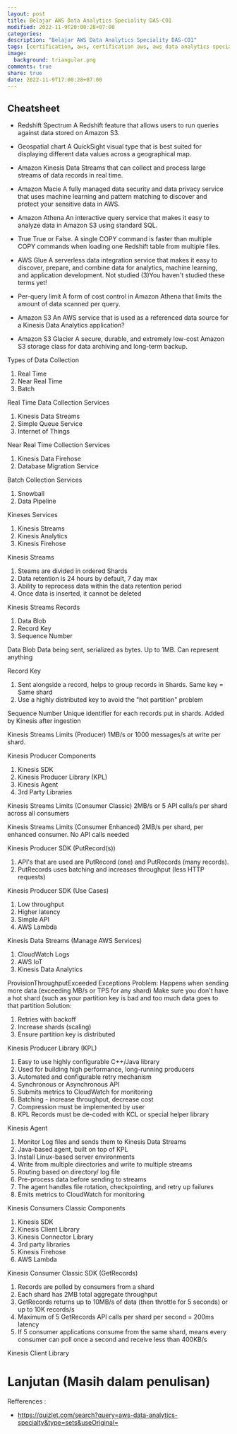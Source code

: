 ```yaml
---
layout: post
title: Belajar AWS Data Analytics Speciality DAS-CO1
modified: 2022-11-9T20:00:28+07:00
categories:
description: "Belajar AWS Data Analytics Speciality DAS-CO1"
tags: [certification, aws, certification aws, aws data analytics speciality]
image:
  background: triangular.png
comments: true
share: true
date: 2022-11-9T17:00:28+07:00
---
```


## Cheatsheet

- Redshift Spectrum
A Redshift feature that allows users to run queries against data stored on Amazon S3.

- Geospatial chart
A QuickSight visual type that is best suited for displaying different data values across a geographical map.

- Amazon Kinesis
Data Streams that can collect and process large streams of data records in real time.

- Amazon Macie
A fully managed data security and data privacy service that uses machine learning and pattern matching to discover and protect your sensitive data in AWS.

- Amazon Athena
An interactive query service that makes it easy to analyze data in Amazon S3 using standard SQL.

- True
True or False. A single COPY command is faster than multiple COPY commands when loading one Redshift table from multiple files.

- AWS Glue
A serverless data integration service that makes it easy to discover, prepare, and combine data for analytics, machine learning, and application development.
Not studied (3)You haven't studied these terms yet!

- Per-query limit
A form of cost control in Amazon Athena that limits the amount of data scanned per query.

- Amazon S3
An AWS service that is used as a referenced data source for a Kinesis Data Analytics application?

- Amazon S3 Glacier
A secure, durable, and extremely low-cost Amazon S3 storage class for data archiving and long-term backup.

Types of Data Collection
1. Real Time
2. Near Real Time
3. Batch

Real Time Data Collection Services
1. Kinesis Data Streams
2. Simple Queue Service
3. Internet of Things

Near Real Time Collection Services
1. Kinesis Data Firehose
2. Database Migration Service

Batch Collection Services
1. Snowball
2. Data Pipeline

Kineses Services
1. Kinesis Streams
2. Kinesis Analytics
3. Kinesis Firehose

Kinesis Streams
1. Steams are divided in ordered Shards
2. Data retention is 24 hours by default, 7 day max
3. Ability to reprocess data within the data retention period
4. Once data is inserted, it cannot be deleted

Kinesis Streams Records
1. Data Blob
2. Record Key
3. Sequence Number

Data Blob
Data being sent, serialized as bytes. Up to 1MB. Can represent anything

Record Key
1. Sent alongside a record, helps to group records in Shards. Same key = Same shard
2. Use a highly distributed key to avoid the "hot partition" problem

Sequence Number
Unique identifier for each records put in shards. Added by Kinesis after ingestion

Kinesis Streams Limits (Producer)
1MB/s or 1000 messages/s at write per shard.

Kinesis Producer Components
1. Kinesis SDK
2. Kinesis Producer Library (KPL)
3. Kinesis Agent
4. 3rd Party Libraries

Kinesis Streams Limits (Consumer Classic)
2MB/s or 5 API calls/s per shard across all consumers

Kinesis Streams Limits (Consumer Enhanced)
2MB/s per shard, per enhanced consumer. No API calls needed

Kinesis Producer SDK (PutRecord(s))
1. API's that are used are PutRecord (one) and PutRecords (many records).
2. PutRecords uses batching and increases throughput (less HTTP requests)

Kinesis Producer SDK (Use Cases)
1. Low throughput
2. Higher latency
3. Simple API
4. AWS Lambda

Kinesis Data Streams (Manage AWS Services)
1. CloudWatch Logs
2. AWS IoT
3. Kinesis Data Analytics

ProvisionThroughputExceeded Exceptions
Problem:
Happens when sending more data (exceeding MB/s or TPS for any shard)
Make sure you don't have a hot shard (such as your partition key is bad and too much data goes to that partition
Solution:
1. Retries with backoff
2. Increase shards (scaling)
3. Ensure partition key is distributed

Kinesis Producer Library (KPL)
1. Easy to use highly configurable C++/Java library
2. Used for building high performance, long-running producers
3. Automated and configurable retry mechanism
4. Synchronous or Asynchronous API
5. Submits metrics to CloudWatch for monitoring
6. Batching - increase throughput, decrease cost
7. Compression must be implemented by user
8. KPL Records must be de-coded with KCL or special helper library

Kinesis Agent
1. Monitor Log files and sends them to Kinesis Data Streams
2. Java-based agent, built on top of KPL
3. Install Linux-based server environments
4. Write from multiple directories and write to multiple streams
5. Routing based on directory/ log file
6. Pre-process data before sending to streams
7. The agent handles file rotation, checkpointing, and retry up failures
8. Emits metrics to CloudWatch for monitoring

Kinesis Consumers Classic Components
1. Kinesis SDK
2. Kinesis Client Library
3. Kinesis Connector Library
4. 3rd party libraries
5. Kinesis Firehose
7. AWS Lambda

Kinesis Consumer Classic SDK (GetRecords)
1. Records are polled by consumers from a shard
2. Each shard has 2MB total aggregate throughput
3. GetRecords returns up to 10MB/s of data (then throttle for 5 seconds) or up to 10K records/s
4. Maximum of 5 GetRecords API calls per shard per second = 200ms latency
5. If 5 consumer applications consume from the same shard, means every consumer can poll once a second and receive less than 400KB/s

Kinesis Client Library


# Lanjutan (Masih dalam penulisan)

Refferences : 
- https://quizlet.com/search?query=aws-data-analytics-specialty&type=sets&useOriginal=
